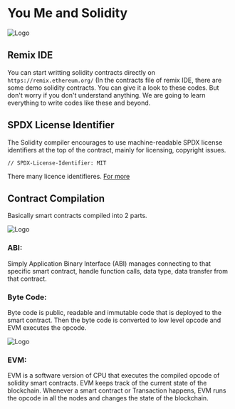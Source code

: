 # You Me and Solidity

![Logo](https://i.ibb.co/VLTK5Gq/solidity-nedir-removebg-preview.png)

## Remix IDE
You can start writting solidity contracts directly on `https://remix.ethereum.org/`
(In the contracts file of remix IDE, there are some demo solidity contracts. You can give it a look to these codes. But don't worry if you don't understand anything. We are going to learn everything to write codes like these and beyond. 

## SPDX License Identifier
The Solidity compiler encourages to use machine-readable SPDX license identifiers at the top of the contract, mainly for licensing, copyright issues.

`// SPDX-License-Identifier: MIT`

There many licence identifieres. [For more](https://spdx.org/licenses/)


## Contract Compilation
Basically smart contracts compiled into 2 parts.

![Logo](https://i.ibb.co/zszQzTF/Contract-source-code.png)

### ABI: 
Simply Application Binary Interface (ABI) manages connecting to that specific smart contract, handle function calls, data type, data transfer from that contract. 

### Byte Code: 
Byte code is public, readable and immutable code that is deployed to the smart contract. Then the byte code is converted to low level opcode and EVM executes the opcode.

![Logo](https://i.ibb.co/3hpgssb/et5PNG.png)

### EVM: 
EVM is a software version of CPU that executes the compiled opcode of solidity smart contracts. EVM keeps track of the current state of the blockchain. Whenever a smart contract or Transaction happens, EVM runs the opcode in all the nodes and changes the state of the blockchain. 
